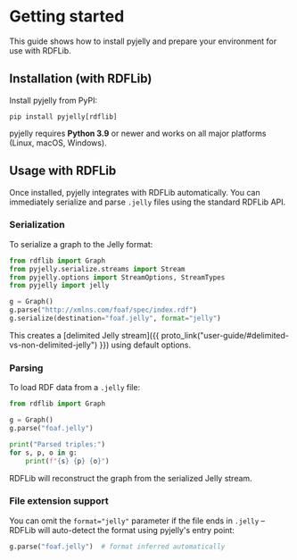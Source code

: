 # Getting started

This guide shows how to install pyjelly and prepare your environment for use with RDFLib.

## Installation (with RDFLib)

Install pyjelly from PyPI:

```
pip install pyjelly[rdflib]
```

pyjelly requires **Python 3.9** or newer and works on all major platforms (Linux, macOS, Windows).


## Usage with RDFLib

Once installed, pyjelly integrates with RDFLib automatically. You can immediately serialize and parse `.jelly` files using the standard RDFLib API.

### Serialization

To serialize a graph to the Jelly format:

```python
from rdflib import Graph
from pyjelly.serialize.streams import Stream
from pyjelly.options import StreamOptions, StreamTypes
from pyjelly import jelly

g = Graph()
g.parse("http://xmlns.com/foaf/spec/index.rdf")
g.serialize(destination="foaf.jelly", format="jelly")
```

This creates a [delimited Jelly stream]({{ proto_link("user-guide/#delimited-vs-non-delimited-jelly") }}) using default options.

### Parsing

To load RDF data from a `.jelly` file:

```python
from rdflib import Graph

g = Graph()
g.parse("foaf.jelly")

print("Parsed triples:")
for s, p, o in g:
    print(f"{s} {p} {o}")
```

RDFLib will reconstruct the graph from the serialized Jelly stream.

### File extension support

You can omit the `format="jelly"` parameter if the file ends in `.jelly` – RDFLib will auto-detect the format using pyjelly's entry point:

```python
g.parse("foaf.jelly")  # format inferred automatically
```
